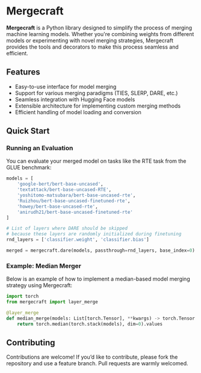 # Mergecraft

**Mergecraft** is a Python library designed to simplify the process of merging machine learning models. Whether you're combining weights from different models or experimenting with novel merging strategies, Mergecraft provides the tools and decorators to make this process seamless and efficient.

## Features

- Easy-to-use interface for model merging
- Support for various merging paradigms (TIES, SLERP, DARE, etc.)
- Seamless integration with Hugging Face models
- Extensible architecture for implementing custom merging methods
- Efficient handling of model loading and conversion

## Quick Start

### Running an Evaluation

You can evaluate your merged model on tasks like the RTE task from the GLUE benchmark:

```python
models = [
    'google-bert/bert-base-uncased',
    'textattack/bert-base-uncased-RTE',
    'yoshitomo-matsubara/bert-base-uncased-rte',
    'Ruizhou/bert-base-uncased-finetuned-rte',
    'howey/bert-base-uncased-rte',
    'anirudh21/bert-base-uncased-finetuned-rte'
]

# List of layers where DARE should be skipped
# because these layers are randomly initialized during finetuning
rnd_layers = ['classifier.weight', 'classifier.bias']

merged = mergecraft.dare(models, passthrough=rnd_layers, base_index=0)
```

### Example: Median Merger

Below is an example of how to implement a median-based model merging strategy using Mergecraft:

```python
import torch
from mergecraft import layer_merge

@layer_merge
def median_merge(models: List[torch.Tensor], **kwargs) -> torch.Tensor:
    return torch.median(torch.stack(models), dim=0).values
```


## Contributing

Contributions are welcome! If you’d like to contribute, please fork the repository and use a feature branch. Pull requests are warmly welcomed.
